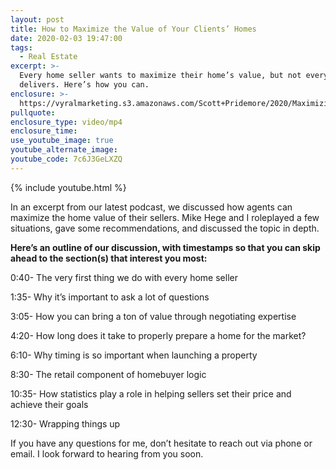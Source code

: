 ```yaml
---
layout: post
title: How to Maximize the Value of Your Clients’ Homes
date: 2020-02-03 19:47:00
tags:
  - Real Estate
excerpt: >-
  Every home seller wants to maximize their home’s value, but not every agent
  delivers. Here’s how you can.
enclosure: >-
  https://vyralmarketing.s3.amazonaws.com/Scott+Pridemore/2020/Maximizing+Value+When+Representing+The+Seller.mp4
pullquote:
enclosure_type: video/mp4
enclosure_time:
use_youtube_image: true
youtube_alternate_image:
youtube_code: 7c6J3GeLXZQ
---
```


{% include youtube.html %}

In an excerpt from our latest podcast, we discussed how agents can maximize the home value of their sellers. Mike Hege and I roleplayed a few situations, gave some recommendations, and discussed the topic in depth.

**Here’s an outline of our discussion, with timestamps so that you can skip ahead to the section(s) that interest you most:**

0:40- The very first thing we do with every home seller

1:35- Why it’s important to ask a lot of questions

3:05- How you can bring a ton of value through negotiating expertise

4:20- How long does it take to properly prepare a home for the market?

6:10- Why timing is so important when launching a property

8:30- The retail component of homebuyer logic

10:35- How statistics play a role in helping sellers set their price and achieve their goals

12:30- Wrapping things up

If you have any questions for me, don’t hesitate to reach out via phone or email. I look forward to hearing from you soon.

&nbsp;